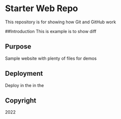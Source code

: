 # Starter Web Repo

This repository is for showing how Git and GitHub work

##Introduction
This is example is to show diff

## Purpose

Sample website with plenty of files for demos

## Deployment
Deploy in the in the

## Copyright
2022